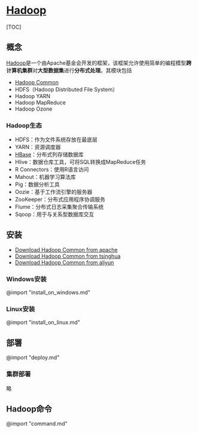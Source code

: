 <link rel="stylesheet" href="https://zhmhbest.gitee.io/hellomathematics/style/index.css">
<script src="https://zhmhbest.gitee.io/hellomathematics/style/index.js"></script>

# [Hadoop](../index.html)

[TOC]

## 概念

[Hadoop](http://hadoop.apache.org/)是一个由Apache基金会开发的框架，该框架允许使用简单的编程模型**跨计算机集群**对**大型数据集**进行**分布式处理**。其模块包括

- [Hadoop Common](https://www.apache.org/dist/hadoop/common/)
- HDFS（Hadoop Distributed File System）
- Hadoop YARN
- Hadoop MapReduce
- Hadoop Ozone

### Hadoop生态

- HDFS：作为文件系统存放在最底层
- YARN：资源调度器
- [HBase](http://hbase.apache.org/downloads.html)：分布式列存储数据库
- Hlive：数据仓库工具，可将SQL转换成MapReduce任务
- R Connectors：使用R语言访问
- Mahout：机器学习算法库
- Pig：数据分析工具
- Oozie：基于工作流引擎的服务器
- ZooKeeper：分布式应用程序协调服务
- Flume：分布式日志采集聚合传输系统
- Sqoop：用于与关系型数据库交互

## 安装

- [Download Hadoop Common from apache](https://archive.apache.org/dist/hadoop/common/)
- [Download Hadoop Common from tsinghua](https://mirrors.tuna.tsinghua.edu.cn/apache/hadoop/common/)
- [Download Hadoop Common from aliyun](https://mirrors.aliyun.com/apache/hadoop/common/)

### Windows安装

@import "install_on_windows.md"

### Linux安装

@import "install_on_linux.md"

## 部署

@import "deploy.md"

### 集群部署

略

## Hadoop命令

@import "command.md"
